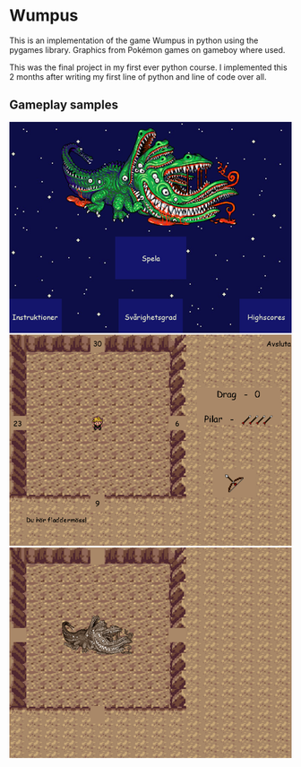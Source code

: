 # Wumpus

This is an implementation of the game Wumpus in python using the pygames library. Graphics from Pokémon games on gameboy where used.

This was the final project in my first ever python course. I implemented this 2 months after writing my first line of python and line of code over all.

## Gameplay samples
![Start screen](/Images/StartScreen.png)
![Gameplay](/Images/Gameplay1.png)
![Wumpus got hit](/Images/Gameplay2.png)
